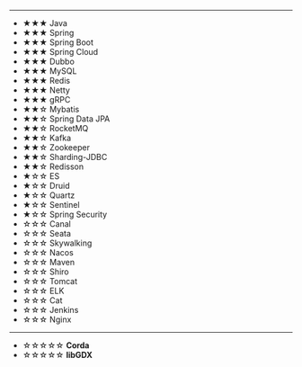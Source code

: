 ***

- ★★★ Java
- ★★★ Spring
- ★★★ Spring Boot
- ★★★ Spring Cloud
- ★★★ Dubbo
- ★★★ MySQL
- ★★★ Redis
- ★★★ Netty
- ★★★ gRPC
- ★★☆ Mybatis
- ★★☆ Spring Data JPA
- ★★☆ RocketMQ
- ★★☆ Kafka
- ★★☆ Zookeeper
- ★★☆ Sharding-JDBC
- ★★☆ Redisson
- ★☆☆ ES
- ★☆☆ Druid
- ★☆☆ Quartz
- ★☆☆ Sentinel
- ★☆☆ Spring Security
- ☆☆☆ Canal
- ☆☆☆ Seata
- ☆☆☆ Skywalking
- ☆☆☆ Nacos
- ☆☆☆ Maven
- ☆☆☆ Shiro
- ☆☆☆ Tomcat
- ☆☆☆ ELK
- ☆☆☆ Cat
- ☆☆☆ Jenkins
- ☆☆☆ Nginx

***

- ☆☆☆☆☆ **Corda**
- ☆☆☆☆☆ **libGDX**
